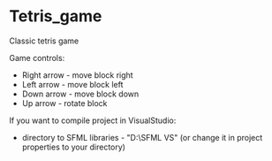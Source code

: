 # Tetris_game
Classic tetris game

Game controls:
- Right arrow - move block right
- Left arrow - move block left
- Down arrow - move block down
- Up arrow - rotate block

If you want to compile project in VisualStudio:
- directory to SFML libraries - "D:\SFML VS" (or change it in project properties to your directory)
